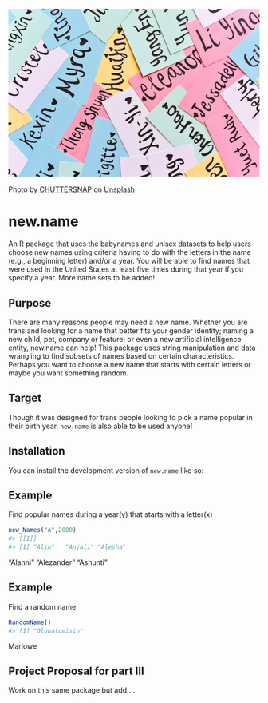 
![](new_names_image.jpg)

Photo by
<a href="https://unsplash.com/@chuttersnap?utm_source=unsplash&utm_medium=referral&utm_content=creditCopyText">CHUTTERSNAP</a>
on
<a href="https://unsplash.com/?utm_source=unsplash&utm_medium=referral&utm_content=creditCopyText">Unsplash</a>

# new.name

An R package that uses the babynames and unisex datasets to help users
choose new names using criteria having to do with the letters in the
name (e.g., a beginning letter) and/or a year. You will be able to find
names that were used in the United States at least five times during
that year if you specify a year. More name sets to be added!

## Purpose

There are many reasons people may need a new name. Whether you are trans
and looking for a name that better fits your gender identity; naming a
new child, pet, company or feature; or even a new artificial
intelligence entity, new.name can help! This package uses string
manipulation and data wrangling to find subsets of names based on
certain characteristics. Perhaps you want to choose a new name that
starts with certain letters or maybe you want something random.

## Target

Though it was designed for trans people looking to pick a name popular
in their birth year, `new.name` is also able to be used anyone!

## Installation

You can install the development version of `new.name` like so:

## Example

Find popular names during a year(y) that starts with a letter(x)

``` r
new_Names("A",2000)
#> [[1]]
#> [1] "Alin"   "Anjali" "Alesha"
```

“Alanni” “Alezander” “Ashunti”

## Example

Find a random name

``` r
RandomName()
#> [1] "Oluwatomisin"
```

Marlowe

## Project Proposal for part III

Work on this same package but add….
